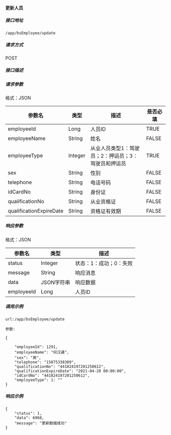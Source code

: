 #### 更新人员

##### 接口地址

```
/app/bsEmployee/update
```

##### 请求方式

POST

##### 接口描述

##### 请求参数

格式：JSON

| 参数名 | 类型 | 描述 | 是否必填 |
| --- | --- | --- | --- |
| employeeId| Long| 人员ID |TRUE|
| employeeName| String | 姓名 | FALSE |
| employeeType| Integer | 从业人员类型1：驾驶员；2：押运员；3：驾驶员和押运员 | TRUE|
| sex| String | 性别 | FALSE |
| telephone| String | 电话号码 | FALSE |
| idCardNo| String | 身份证| FALSE |
| qualificationNo| String | 从业资格证 | FALSE |
| qualificationExpireDate| String | 资格证有效期 | FALSE |

##### 响应参数

格式：JSON

| 参数名 | 类型 | 描述 |
| --- | --- | --- |
| status| Integer | 状态：1：成功；0：失败 |
| message| String | 响应消息 |
| data| JSON字符串| 响应数据 |
| employeeId| Long| 人员ID |
##### 调用示例

```
url:/app/bsEmployee/update

参数:

{
       
    "employeeId": 1291,
    "employeeName": "何汉通",
    "sex": "男",
    "telephone": "15875338309",
    "qualificationNo": "441824197201250612",
    "qualificationExpireDate": "2021-04-20 00:00:00",       
    "idCardNo": "441824197201250612",      
    "employeeType": 1: ""
}
```



##### 响应示例

```
{
    "status": 1,
    "data": 6968,
    "message": "更新数据成功"
}
```

